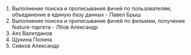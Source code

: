 1. Выполнение поиска и прописывания фичей по пользователям, объединение в единую базу данных - Павел Брыш
2. Выполнение поиска и прописывание фичей по фильмам, получение feature-таргета - Лбов Александр
3. Аяз Валетдинов
4. Щукина Полина
5. Сивков Александр
